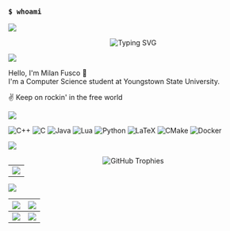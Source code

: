 ### `$ whoami`

![](https://user-images.githubusercontent.com/73097560/115834477-dbab4500-a447-11eb-908a-139a6edaec5c.gif)

<p align="center"><img src="https://readme-typing-svg.herokuapp.com?font=Fira+Code&pause=1000&width=435&lines=I'm+a+Computer+Science+Student;I'm+a+Command+Line+Ninja;I'm+a+C%2B%2B+Aficionado;I'm+a+Nerd" alt="Typing SVG" /></a>

![](https://user-images.githubusercontent.com/73097560/115834477-dbab4500-a447-11eb-908a-139a6edaec5c.gif)


Hello, I'm Milan Fusco 👋  
I'm a Computer Science student at Youngstown State University.  

✌ Keep on rockin' in the free world 

![](https://user-images.githubusercontent.com/73097560/115834477-dbab4500-a447-11eb-908a-139a6edaec5c.gif)

![C++](https://img.shields.io/badge/c++-%2300599C.svg?style=for-the-badge&logo=c%2B%2B&logoColor=white) ![C](https://img.shields.io/badge/c-%2300599C.svg?style=for-the-badge&logo=c&logoColor=white) ![Java](https://img.shields.io/badge/java-%23ED8B00.svg?style=for-the-badge&logo=java&logoColor=white) ![Lua](https://img.shields.io/badge/lua-%232C2D72.svg?style=for-the-badge&logo=lua&logoColor=white) ![Python](https://img.shields.io/badge/python-3670A0?style=for-the-badge&logo=python&logoColor=ffdd54) ![LaTeX](https://img.shields.io/badge/latex-%23008080.svg?style=for-the-badge&logo=latex&logoColor=white)  ![CMake](https://img.shields.io/badge/CMake-%23008FBA.svg?style=for-the-badge&logo=cmake&logoColor=white) ![Docker](https://img.shields.io/badge/docker-%230db7ed.svg?style=for-the-badge&logo=docker&logoColor=white)

![](https://user-images.githubusercontent.com/73097560/115834477-dbab4500-a447-11eb-908a-139a6edaec5c.gif)
<p align="center"><img src="https://github-trophies.vercel.app/?username=milanfusco&theme=gruvbox&no-frame=true&no-border=true&no-bg=true&title=MultiLanguage,LongTimeUser,Commits,PR,Repositories" alt="GitHub Trophies"/>

<table align="center" style="margin: 0px auto;">
  <tr>
    <td>
      <img src="http://github-profile-summary-cards.vercel.app/api/cards/profile-details?username=milanfusco&theme=gruvbox">
    </td>
  </tr>
</table>

![](https://user-images.githubusercontent.com/73097560/115834477-dbab4500-a447-11eb-908a-139a6edaec5c.gif)

<table align="center" style="margin: 0px auto;">
  <tbody>
    <tr>
      <th>
      <img src="http://github-profile-summary-cards.vercel.app/api/cards/repos-per-language?username=milanfusco&theme=gruvbox">
      </th>
      <th>
      <img src="http://github-profile-summary-cards.vercel.app/api/cards/most-commit-language?username=milanfusco&theme=gruvbox">
      </th>
    </tr>
  </tbody>
  <tbody>
    <tr>
    <td>
      <img src="http://github-profile-summary-cards.vercel.app/api/cards/stats?username=milanfusco&theme=gruvbox">
    </td>
    <td>
      <img src="http://github-profile-summary-cards.vercel.app/api/cards/productive-time?username=milanfusco&theme=gruvbox">
    </td>
    </tr>
  </tbody>
</table>








